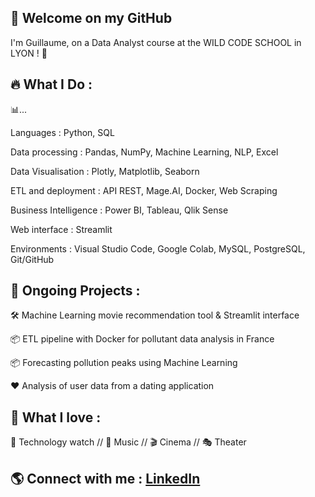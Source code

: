 ## 👋 Welcome on my GitHub

I'm Guillaume, on a Data Analyst course at the WILD CODE SCHOOL in LYON ! 🚀


## 🔥 What I Do :

📊...

Languages : Python, SQL

Data processing : Pandas, NumPy, Machine Learning, NLP, Excel

Data Visualisation : Plotly, Matplotlib, Seaborn

ETL and deployment : API REST, Mage.AI, Docker, Web Scraping

Business Intelligence : Power BI, Tableau, Qlik Sense

Web interface : Streamlit

Environments : Visual Studio Code, Google Colab, MySQL, PostgreSQL, Git/GitHub


## 📌 Ongoing Projects :
🛠️ Machine Learning movie recommendation tool & Streamlit interface

📦 ETL pipeline with Docker for pollutant data analysis in France

📦 Forecasting pollution peaks using Machine Learning

❤️ Analysis of user data from a dating application


## 🫶 What I love :

📖 Technology watch // 🎤 Music // 🎬 Cinema // 🎭 Theater


## 🌎 Connect with me : [LinkedIn](https://www.linkedin.com/in/cholletguillaume/)
